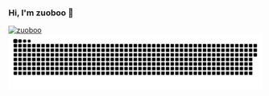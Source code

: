 ### Hi, I'm zuoboo 👋
  <a href="https://github.com/zuoboo/zuoboo/">
    <img src="https://komarev.com/ghpvc/?username=zuoboo" alt="zuoboo" />
  </a>
	
<picture>
  <source media="(prefers-color-scheme: dark)" srcset="https://raw.githubusercontent.com/zuoboo/zuoboo/main/img/snake-dark.svg">
  <source media="(prefers-color-scheme: light)" srcset="https://raw.githubusercontent.com/zuoboo/zuoboo/main/img/snake.svg">
  <img alt="github contribution grid snake animation" src="https://raw.githubusercontent.com/zuoboo/zuoboo/main/img/snake.svg">
</picture>
